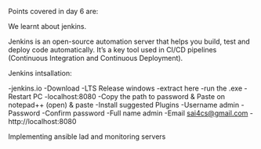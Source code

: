 Points covered in day 6 are:

We learnt about jenkins.

Jenkins is an open-source automation server that helps you build, test and deploy code automatically. It’s a key tool used in CI/CD pipelines (Continuous Integration and Continuous Deployment).

Jenkins intsallation: 

-jenkins.io
-Download
-LTS Release windows
-extract here
-run the .exe
-Restart PC
-localhost:8080
-Copy the path to password & Paste on notepad++ (open) & paste
-Install suggested Plugins
-Username admin
-Password
-Confirm password
-Full name admin
-Email sai4cs@gmail.com
-http://localhost:8080

Implementing ansible lad and monitoring servers
